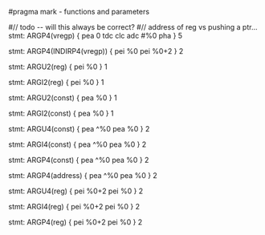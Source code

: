 #pragma mark - functions and parameters

#// todo -- will this always be correct?
#// address of reg vs pushing a ptr...
stmt: ARGP4(vregp) {
    pea 0
    tdc
    clc
    adc #%0
    pha
} 5

stmt: ARGP4(INDIRP4(vregp)) {
    pei %0
    pei %0+2
} 2



stmt: ARGU2(reg) {
    pei %0
} 1

stmt: ARGI2(reg) {
    pei %0
} 1

stmt: ARGU2(const) {
    pea %0
} 1


stmt: ARGI2(const) {
    pea %0
} 1


stmt: ARGU4(const) {
    pea ^%0
    pea %0
} 2

stmt: ARGI4(const) {
    pea ^%0
    pea %0
} 2

stmt: ARGP4(const) {
    pea ^%0
    pea %0
} 2

stmt: ARGP4(address) {
    pea ^%0
    pea %0
} 2

stmt: ARGU4(reg) {
    pei %0+2
    pei %0
} 2

stmt: ARGI4(reg) {
    pei %0+2
    pei %0
} 2

stmt: ARGP4(reg) {
    pei %0+2
    pei %0
} 2
